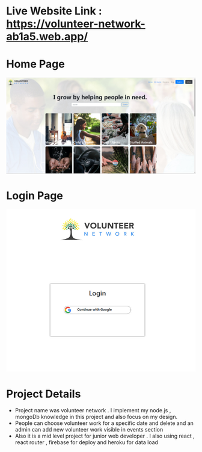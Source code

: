 # Live Website Link : https://volunteer-network-ab1a5.web.app/

# Home Page
<img src = "src/images/Home-read-me.jpg">

# Login Page
<img src = "src/images/Login-read-me.jpg">

# Project Details
<ul>
  <li>Project name was volunteer network . I implement my node.js , mongoDb knowledge in this project and also focus on my design.</li>
  <li>People can choose volunteer work for a specific date and delete and an admin can add new volunteer work visible in events section</li>
  <li>Also it is a mid level project for junior web developer . I also using react , react router , firebase for deploy and heroku for data load</li>
</uL>
